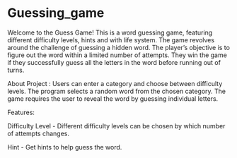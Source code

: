 # Guessing_game
Welcome to the Guess Game! This is a word guessing game, featuring different difficulty levels, hints and with life system.
The game revolves around the challenge of guessing a hidden word. The player’s objective is to figure out the word within a limited number of attempts. They win the game if they successfully guess all the letters in the word before running out of turns.

About Project : Users can enter a category and choose between difficulty levels. The program selects a random word from the chosen category. The game requires the user to reveal the word by guessing individual letters.

Features:

Difficulty Level - Different difficulty levels can be chosen by which number of attempts changes.

Hint - Get hints to help guess the word.

